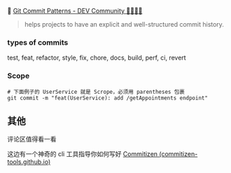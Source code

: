 
📰 [Git Commit Patterns - DEV Community 👩‍💻👨‍💻](https://dev.to/hornet_daemon/git-commit-patterns-5dm7) 

>helps projects to have an explicit and well-structured commit history.



### types of commits
test, feat, refactor, style, fix, chore, docs, build, perf, ci, revert

### Scope

```shell
# 下面例子的 UserService 就是 Scrope，必须用 parentheses 包裹
git commit -m "feat(UserService): add /getAppointments endpoint"
```

## 其他
评论区值得看一看

这边有一个神奇的 cli 工具指导你如何写好 [Commitizen (commitizen-tools.github.io)](https://commitizen-tools.github.io/commitizen/) 